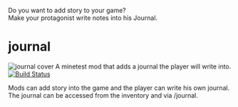 Do you want to add story to your game?  
Make your protagonist write notes into his Journal.  
# journal
![journal cover](https://raw.githubusercontent.com/theFox6/journal_modpack/master/screenshot.png)
A minetest mod that adds a journal the player will write into.  
[![Build Status](https://travis-ci.org/theFox6/journal_modpack.svg?branch=master)](https://travis-ci.org/theFox6/journal_modpack)

Mods can add story into the game and the player can write his own journal.  
The journal can be accessed from the inventory and via /journal.
